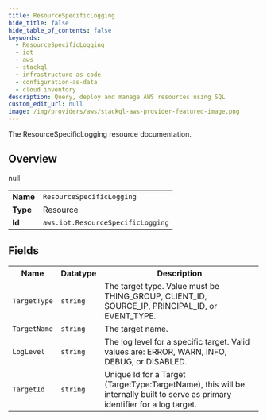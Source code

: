 ```yaml
---
title: ResourceSpecificLogging
hide_title: false
hide_table_of_contents: false
keywords:
  - ResourceSpecificLogging
  - iot
  - aws
  - stackql
  - infrastructure-as-code
  - configuration-as-data
  - cloud inventory
description: Query, deploy and manage AWS resources using SQL
custom_edit_url: null
image: /img/providers/aws/stackql-aws-provider-featured-image.png
---
```

The ResourceSpecificLogging resource documentation.

## Overview
<table><tbody>
<tr><td><b>Name</b></td><td><code>ResourceSpecificLogging</code></td></tr>
<tr><td><b>Type</b></td><td>Resource</td></tr>
null
<tr><td><b>Id</b></td><td><code>aws.iot.ResourceSpecificLogging</code></td></tr>
</tbody></table>

## Fields
<table><tbody>
<tr><th>Name</th><th>Datatype</th><th>Description</th></tr>
<tr><td><code>TargetType</code></td><td><code>string</code></td><td>The target type. Value must be THING_GROUP, CLIENT_ID, SOURCE_IP, PRINCIPAL_ID, or EVENT_TYPE.</td></tr><tr><td><code>TargetName</code></td><td><code>string</code></td><td>The target name.</td></tr><tr><td><code>LogLevel</code></td><td><code>string</code></td><td>The log level for a specific target. Valid values are: ERROR, WARN, INFO, DEBUG, or DISABLED.</td></tr><tr><td><code>TargetId</code></td><td><code>string</code></td><td>Unique Id for a Target (TargetType:TargetName), this will be internally built to serve as primary identifier for a log target.</td></tr>
</tbody></table>